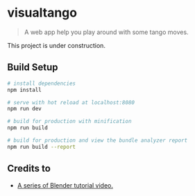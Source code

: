 # visualtango

> A web app help you play around with some tango moves.

This project is under construction.

## Build Setup

``` bash
# install dependencies
npm install

# serve with hot reload at localhost:8080
npm run dev

# build for production with minification
npm run build

# build for production and view the bundle analyzer report
npm run build --report
```

## Credits to
- [A series of Blender tutorial video.](http://blender.freemovies.co.uk/stickman/)
